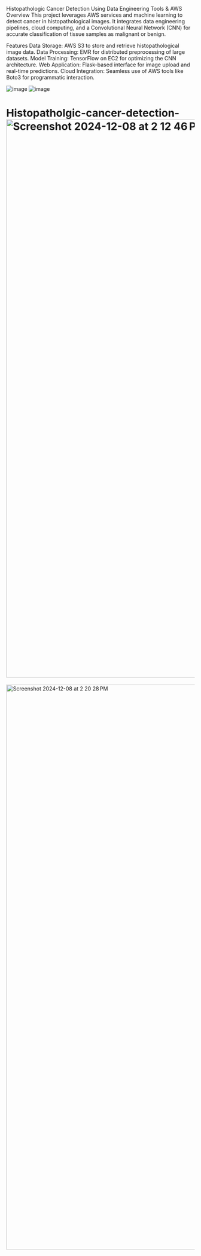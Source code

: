 Histopathologic Cancer Detection Using Data Engineering Tools & AWS
Overview
This project leverages AWS services and machine learning to detect cancer in histopathological images. It integrates data engineering pipelines, cloud computing, and a Convolutional Neural Network (CNN) for accurate classification of tissue samples as malignant or benign.

Features
Data Storage: AWS S3 to store and retrieve histopathological image data.
Data Processing: EMR for distributed preprocessing of large datasets.
Model Training: TensorFlow on EC2 for optimizing the CNN architecture.
Web Application: Flask-based interface for image upload and real-time predictions.
Cloud Integration: Seamless use of AWS tools like Boto3 for programmatic interaction.

![image](https://github.com/user-attachments/assets/489705fc-cec3-4339-88c8-b607a0671359)
![image](https://github.com/user-attachments/assets/6c125637-a1e2-4d05-ba3e-4ced8c9f4261)

# Histopatholgic-cancer-detection-<img width="1494" alt="Screenshot 2024-12-08 at 2 12 46 PM" src="https://github.com/user-attachments/assets/54361d11-a66c-422e-bb95-0cf53df7a883">

<img width="1512" alt="Screenshot 2024-12-08 at 2 20 28 PM" src="https://github.com/user-attachments/assets/3b762250-321b-4ceb-83c1-2e27983df9bf">




